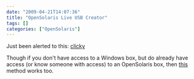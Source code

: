 ```yaml
---
date: "2009-04-21T14:07:36"
title: "OpenSolaris Live USB Creator"
tags: []
categories: ["OpenSolaris"]
---
```


Just been alerted to this: [clicky][1]

Though if you don't have access to a Windows box, but do already have access (or know someone with access) to an OpenSolaris box, then [this][2] method works too.

  [1]: http://devzone.sites.pid0.org/OpenSolaris/opensolaris-liveusb-creator
  [2]: /2009/01/19/create-an-opensolaris-200811-liveusb/
